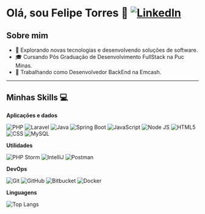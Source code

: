# Olá, sou Felipe Torres 👋 [![LinkedIn](https://img.shields.io/badge/LinkedIn-0077B5?style=for-the-badge&logo=linkedin&logoColor=white)](https://www.linkedin.com/in/felipe-torres-b6b54b207/)

## Sobre mim

- 🤔 Explorando novas tecnologias e desenvolvendo soluções de software.
- 🎓 Cursando Pôs Graduação de Desenvolvimento FullStack na Puc Minas.
- 💼 Trabalhando como Desenvolvedor BackEnd na Emcash.

---

## Minhas Skills 💻

**Aplicações e dados**

![PHP](https://img.shields.io/badge/PHP-333333?style=flat&logo=php&logoColor=007396)
![Laravel](https://img.shields.io/badge/Laravel-333333?style=flat&logo=laravel&logoColor=007396)
![Java](https://img.shields.io/badge/Java-333333?style=flat&logo=java&logoColor=007396)
![Spring Boot](https://img.shields.io/badge/Spring-Boot-333333?style=flat&logo=spring_boot&logoColor=007396)
![JavaScript](https://img.shields.io/badge/-JavaScript-333333?style=flat&logo=javascript)
![Node JS](https://img.shields.io/badge/-Node-333333?style=flat&logo=node)
![HTML5](https://img.shields.io/badge/-HTML5-333333?style=flat&logo=HTML5)
![CSS](https://img.shields.io/badge/-CSS-333333?style=flat&logo=CSS3&logoColor=1572B6)
![MySQL](https://img.shields.io/badge/-MySQL-333333?style=flat&logo=mysql)

**Utilidades**

![PHP Storm](https://img.shields.io/badge/-PHPStorm-333333?style=flat&logo=phpstorm)
![IntelliJ](https://img.shields.io/badge/-IntelliJ-333333?style=flat&logo=intellij)
![Postman](https://img.shields.io/badge/-Postman-333333?style=flat&logo=postman)

**DevOps**

![Git](https://img.shields.io/badge/-Git-333333?style=flat&logo=git)
![GitHub](https://img.shields.io/badge/-GitHub-333333?style=flat&logo=github)
![Bitbucket](https://img.shields.io/badge/-Bitbucket-333333?style=flat&logo=bitbucket)
![Docker](https://img.shields.io/badge/-Docker-333333?style=flat&logo=docker)

**Linguagens**

![Top Langs](https://github-readme-stats.vercel.app/api/top-langs/?username=FelipTorres&layout=pie&theme=dark&show_icons=true)
